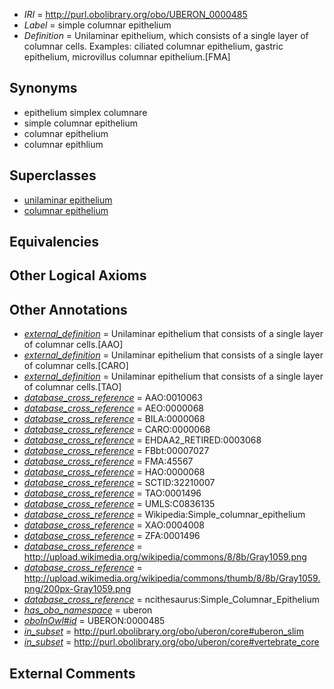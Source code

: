  * *IRI* = http://purl.obolibrary.org/obo/UBERON_0000485
 * *Label* = simple columnar epithelium
 * *Definition* = Unilaminar epithelium, which consists of a single layer of columnar cells. Examples: ciliated columnar epithelium, gastric epithelium, microvillus columnar epithelium.[FMA]

## Synonyms

 * epithelium simplex columnare
 * simple columnar epithelium
 * columnar epithelium
 * columnar epithlium

## Superclasses

 * [unilaminar epithelium](../../UBERON/90/UBERON_0000490.md)
 * [columnar epithelium](../../UBERON/74/UBERON_0012274.md)

## Equivalencies


## Other Logical Axioms


## Other Annotations

 * *[external_definition](../../UBPROP/01/UBPROP_0000001.md)* = Unilaminar epithelium that consists of a single layer of columnar cells.[AAO]
 * *[external_definition](../../UBPROP/01/UBPROP_0000001.md)* = Unilaminar epithelium that consists of a single layer of columnar cells.[CARO]
 * *[external_definition](../../UBPROP/01/UBPROP_0000001.md)* = Unilaminar epithelium that consists of a single layer of columnar cells.[TAO]
 * *[database_cross_reference](../../ef/oboInOwl#hasDbXref.md)* = AAO:0010063
 * *[database_cross_reference](../../ef/oboInOwl#hasDbXref.md)* = AEO:0000068
 * *[database_cross_reference](../../ef/oboInOwl#hasDbXref.md)* = BILA:0000068
 * *[database_cross_reference](../../ef/oboInOwl#hasDbXref.md)* = CARO:0000068
 * *[database_cross_reference](../../ef/oboInOwl#hasDbXref.md)* = EHDAA2_RETIRED:0003068
 * *[database_cross_reference](../../ef/oboInOwl#hasDbXref.md)* = FBbt:00007027
 * *[database_cross_reference](../../ef/oboInOwl#hasDbXref.md)* = FMA:45567
 * *[database_cross_reference](../../ef/oboInOwl#hasDbXref.md)* = HAO:0000068
 * *[database_cross_reference](../../ef/oboInOwl#hasDbXref.md)* = SCTID:32210007
 * *[database_cross_reference](../../ef/oboInOwl#hasDbXref.md)* = TAO:0001496
 * *[database_cross_reference](../../ef/oboInOwl#hasDbXref.md)* = UMLS:C0836135
 * *[database_cross_reference](../../ef/oboInOwl#hasDbXref.md)* = Wikipedia:Simple_columnar_epithelium
 * *[database_cross_reference](../../ef/oboInOwl#hasDbXref.md)* = XAO:0004008
 * *[database_cross_reference](../../ef/oboInOwl#hasDbXref.md)* = ZFA:0001496
 * *[database_cross_reference](../../ef/oboInOwl#hasDbXref.md)* = http://upload.wikimedia.org/wikipedia/commons/8/8b/Gray1059.png
 * *[database_cross_reference](../../ef/oboInOwl#hasDbXref.md)* = http://upload.wikimedia.org/wikipedia/commons/thumb/8/8b/Gray1059.png/200px-Gray1059.png
 * *[database_cross_reference](../../ef/oboInOwl#hasDbXref.md)* = ncithesaurus:Simple_Columnar_Epithelium
 * *[has_obo_namespace](../../ce/oboInOwl#hasOBONamespace.md)* = uberon
 * *[oboInOwl#id](../../id/oboInOwl#id.md)* = UBERON:0000485
 * *[in_subset](../../et/oboInOwl#inSubset.md)* = http://purl.obolibrary.org/obo/uberon/core#uberon_slim
 * *[in_subset](../../et/oboInOwl#inSubset.md)* = http://purl.obolibrary.org/obo/uberon/core#vertebrate_core

## External Comments

